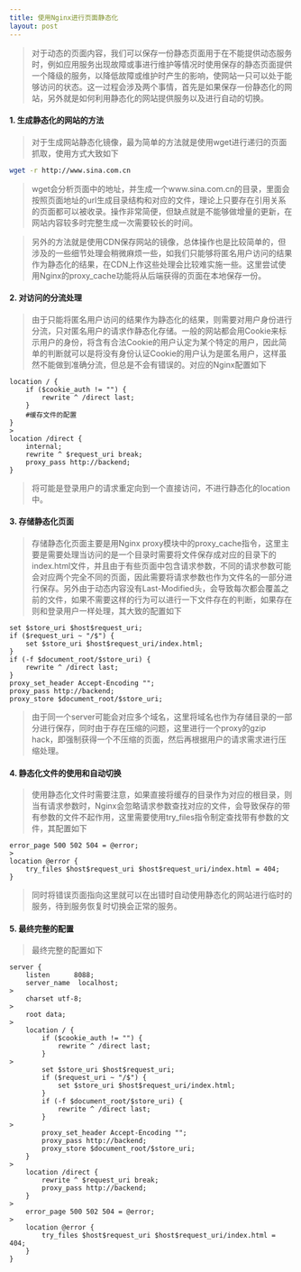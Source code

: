 ```yaml
---
title: 使用Nginx进行页面静态化
layout: post
---
```

> 对于动态的页面内容，我们可以保存一份静态页面用于在不能提供动态服务时，例如应用服务出现故障或事进行维护等情况时使用保存的静态页面提供一个降级的服务，以降低故障或维护时产生的影响，使网站一只可以处于能够访问的状态。这一过程会涉及两个事情，首先是如果保存一份静态化的网站，另外就是如何利用静态化的网站提供服务以及进行自动的切换。

#### 1. 生成静态化的网站的方法
> 对于生成网站静态化镜像，最为简单的方法就是使用wget进行递归的页面抓取，使用方式大致如下
>
```bash
wget -r http://www.sina.com.cn
```
> wget会分析页面中的地址，并生成一个www.sina.com.cn的目录，里面会按照页面地址的url生成目录结构和对应的文件，理论上只要存在引用关系的页面都可以被收录。操作非常简便，但缺点就是不能够做增量的更新，在网站内容较多时完整生成一次需要较长的时间。

> 另外的方法就是使用CDN保存网站的镜像，总体操作也是比较简单的，但涉及的一些细节处理会稍微麻烦一些，如我们只能够将匿名用户访问的结果作为静态化的结果，在CDN上作这些处理会比较难实施一些。这里尝试使用Nginx的proxy\_cache功能将从后端获得的页面在本地保存一份。

#### 2. 对访问的分流处理
> 由于只能将匿名用户访问的结果作为静态化的结果，则需要对用户身份进行分流，只对匿名用户的请求作静态化存储。一般的网站都会用Cookie来标示用户的身份，将含有合法Cookie的用户认定为某个特定的用户，因此简单的判断就可以是将没有身份认证Cookie的用户认为是匿名用户，这样虽然不能做到准确分流，但总是不会有错误的。对应的Nginx配置如下
>
```nginx
location / {
	if ($cookie_auth != "") {
		rewrite ^ /direct last;
	}
	#缓存文件的配置
}
>
location /direct {
	internal;
	rewrite ^ $request_uri break;
	proxy_pass http://backend;
}
```
>
> 将可能是登录用户的请求重定向到一个直接访问，不进行静态化的location中。

#### 3. 存储静态化页面
> 存储静态化页面主要是用Nginx proxy模块中的proxy\_cache指令，这里主要是需要处理当访问的是一个目录时需要将文件保存成对应的目录下的index.html文件，并且由于有些页面中包含请求参数，不同的请求参数可能会对应两个完全不同的页面，因此需要将请求参数也作为文件名的一部分进行保存。另外由于动态内容没有Last-Modified头，会导致每次都会覆盖之前的文件，如果不需要这样的行为可以进行一下文件存在的判断，如果存在则和登录用户一样处理，其大致的配置如下
>
```nginx
set $store_uri $host$request_uri;
if ($request_uri ~ "/$") {
	set $store_uri $host$request_uri/index.html;
}
if (-f $document_root/$store_uri) {
	rewrite ^ /direct last;
}
proxy_set_header Accept-Encoding ""; 
proxy_pass http://backend;
proxy_store $document_root/$store_uri;
```
>
> 由于同一个server可能会对应多个域名，这里将域名也作为存储目录的一部分进行保存，同时由于存在压缩的问题，这里进行一个proxy的gzip hack，即强制获得一个不压缩的页面，然后再根据用户的请求需求进行压缩处理。

#### 4. 静态化文件的使用和自动切换
> 使用静态化文件时需要注意，如果直接将缓存的目录作为对应的根目录，则当有请求参数时，Nginx会忽略请求参数查找对应的文件，会导致保存的带有参数的文件不起作用，这里需要使用try\_files指令制定查找带有参数的文件，其配置如下
>
```nginx
error_page 500 502 504 = @error;
>
location @error {
	try_files $host$request_uri $host$request_uri/index.html = 404;
} 
```
>
> 同时将错误页面指向这里就可以在出错时自动使用静态化的网站进行临时的服务，待到服务恢复时切换会正常的服务。

#### 5. 最终完整的配置
> 最终完整的配置如下
>
```nginx
server {
    listen      8088;
    server_name  localhost;
>
    charset utf-8;
>
    root data;
>
    location / { 
        if ($cookie_auth != "") {
            rewrite ^ /direct last;
        }   
>
        set $store_uri $host$request_uri;
        if ($request_uri ~ "/$") {
            set $store_uri $host$request_uri/index.html;
        }   
        if (-f $document_root/$store_uri) {
            rewrite ^ /direct last;
        }   
>
        proxy_set_header Accept-Encoding ""; 
        proxy_pass http://backend;
        proxy_store $document_root/$store_uri;
    }   
>
    location /direct {
        rewrite ^ $request_uri break;
        proxy_pass http://backend;
    }   
>
    error_page 500 502 504 = @error;
>
    location @error {
        try_files $host$request_uri $host$request_uri/index.html = 404;
    }   
}
```
